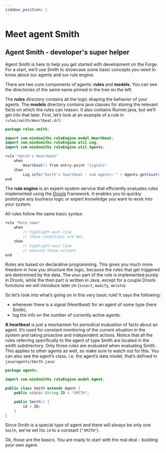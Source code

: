 ```yaml
---
sidebar_position: 2
---
```


# Meet agent Smith

## Agent Smith - developer's super helper

Agent Smith is here to help you get started with development on the Forge.
For a start, we’ll use Smith to showcase some basic concepts you need to know about our agents and our rule engine.

There are two core components of agents: **rules** and **models**. You can see the directories of the same name pinned in the tree on the left.

The **rules** directory contains all the logic shaping the behavior of your agents. The **models** directory contains java classes for storing the relevant facts on which the rules can reason. It also contains Runner.java, but we’ll get into that later.
First, let’s look at an example of a rule in `rules/smith/Heartbeat.drl`:

```java title="/rules/smith/Heartbeat.drl"
package rules.smith;

import com.mindsmiths.ruleEngine.model.Heartbeat;
import com.mindsmiths.ruleEngine.util.Log;
import com.mindsmiths.ruleEngine.util.Agents;

rule "Smith's Heartbeat"
    when
        Heartbeat() from entry-point "signals"
    then
        Log.info("Smith's heartbeat - num agents: " + Agents.getCount());
end
```

The **rule engine** is an expert-system service that efficiently evaluates rules implemented using the [Drools](https://www.drools.org/) framework. It enables you to quickly prototype any business logic or expert knowledge you want to work into your system.


All rules follow the same basic syntax:
```java
rule "Rule name"
    when
        // highlight-next-line
        // these conditions are met
    then
        // highlight-next-line
        // execute these actions
end
```

Rules are based on declarative programming. This gives you much more freedom in how you structure the logic, because the rules that get triggered are determined by the data. The `when` part of the rule is implemented purely in Drools, while the then part is written in Java, except for a couple Drools functions we will introduce later on (`insert`, `modify`, `delete`).


So let’s look into what’s going on in this very basic rule! 
It says the following: 
* whenever there is a signal (Heartbeat) for an agent of some type (here Smith), 
* log the info on the number of currently active agents.


**A heartbeat** is just a mechanism for periodical evaluation of facts about an agent. It’s used for constant monitoring of the current situation in the system and taking proactive and independent actions.
Notice that all the rules referring specifically to the agent of type Smith are located in the smith subdirectory. Only those rules are evaluated when evaluating Smith. This applies to other agents as well, so make sure to watch out for this.
You can also see the agent’s class, i.e. the agent’s data model, that’s defined in `java/agents/Smith.java`:


<!----  https://github.com/facebook/docusaurus/issues/3318 ---->

```java title="java/agents/Smith.java"
package agents;

import com.mindsmiths.ruleEngine.model.Agent;

public class Smith extends Agent {
    public static String ID = "SMITH";

    public Smith() {
        id = ID;
    }
}
```

Since Smith is a special type of agent and there will always be only one `Smith`, we’ve set his `id` to a constant (`"SMITH"`).


Ok, those are the basics. You are ready to start with the real deal - building your own agent.
